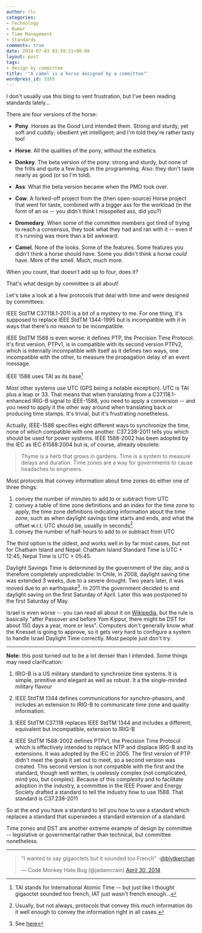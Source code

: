 ```yaml
---
author: rlc
categories:
- Technology
- Humor
- Time Management
- Standards
comments: true
date: 2014-07-03 03:59:21+00:00
layout: post
tags:
- design by committee
title: '"A camel is a horse designed by a committee"'
wordpress_id: 3165
---
```


I don't usually use this blog to vent frustration, but I've been reading standards lately...

There are four versions of the horse:

- **Pony**. Horses as the Good Lord intended them. Strong and sturdy, yet soft and cuddly; obedient yet intelligent; and I'm told they're rather tasty too!

- **Horse**. All the qualities of the pony, without the esthetics.

- **Donkey**. The beta version of the pony: strong and sturdy, but none of the frills and quite a few bugs in the programming. Also: they don't taste nearly as good (or so I'm told).

- **Ass**. What the beta version became when the PMO took over.

- **Cow**. A forked-off project from the (then open-source) Horse project that went for taste, combined with a bigger ass for the workload (in the form of an ox -- you didn't think I misspelled ass, did you?)

- **Dromedary**. When some of the committee members got tired of trying to reach a consensus, they took what they had and ran with it -- even if it's running was more than a bit awkward.

- **Camel**. None of the looks. Some of the features. Some features you didn't think a horse should have. Some you didn't think a horse _could_ have. More of the smell. Much, much more.

When _you_ count, that doesn't add up to four, does it?

That's what design by committee is all about!

<!--more-->

Let's take a look at a few protocols that deal with time and were designed by committees:

IEEE StdTM C37.118.1-2011 is a bit of a mystery to me. For one thing, it's supposed to replace IEEE StdTM 1344-1995 but is incompatible with it in ways that there's no reason to be incompatible.

IEEE StdTM 1588 is even worse: it defines PTP, the Precision Time Protocol. It's first version, PTPv1, is in compatible with its second version PTPv2, which is internally incompatible with itself as it defines two ways, one incompatible with the other, to measure the propagation delay of an event message.

IEEE 1588 uses TAI as its base[^1]

[^1]: TAI stands for International Atomic Time -- but just like I thought gigaoctet sounded too french, IAT just wasn't french enough...

Most other systems use UTC (GPS being a notable exception). UTC is TAI plus a leap or 33. That means that when translating from a C37.118.1-enhanced IRIG-B signal to IEEE-1588, you need to apply a conversion -- and you need to apply it the other way around when translating back or producing time stamps. It's trivial, but it's frustrating nonetheless.

Actually, IEEE-1588 specifies eight different ways to synchronize the time, none of which compatible with one another. C37.238-2011 tells you which should be used for power systems. IEEE 1588-2002 has been adopted by the IEC as IEC 61588:2004 but is, of course, already obsolete.

<blockquote>Thyme is a herb that grows in gardens. Time is a system to measure delays and duration. Time zones are a way for governments to cause headaches to engineers.</blockquote>

Most protocols that convey information about time zones do either one of three things:

1. convey the number of minutes to add to or subtract from UTC
2. convey a table of time zone definitions and an index for the time zone to apply, the time zone definitions indicating information about the time zone, such as when daylight savings time starts and ends, and what the offset w.r.t. UTC should be, usually in seconds[^2]
3. convey the number of half-hours to add to or subtract from UTC

[^2]: Usually, but not always, protocols that convey this much information do it well enough to convey the information right in all cases.

The third option is the oldest, and works well in by far most cases, but not for Chatham Island and Nepal: Chatham Island Standard Time is UTC + 12:45, Nepal Time is UTC + 05:45.

Daylight Savings Time is determined by the government of the day, and is therefore completely unpredictable: In Chile, in 2008, daylight saving time was extended 3 weeks, due to a severe drought. Two years later, it was moved due to an earthquake[^3]. In 2011 the government decided to end daylight saving on the first Saturday of April. Later this was postponed to the first Saturday of May.

[^3]: See [here](http://www.timeanddate.com/news/time/chile-extends-dst-2010.html)

Israel is even worse -- you can read all about it on [Wikipedia](http://en.wikipedia.org/wiki/Israel_Summer_Time), but the rule is basically "after Passover and before Yom Kippur, there might be DST for about 150 days a year, more or less". Computers don't generally know what the Knesset is going to approve, so it gets very hard to configure a system to handle Israel Daylight Time correctly.
Most people just don't try.

---

**Note:** this post turned out to be a lot denser than I intended. Some things may need clarification:

1. IRIG-B is a US military standard to synchronize time systems. It is simple, primitive and elegant as well as robust. It a the single-minded military flavour

2. IEEE StdTM 1344 defines communications for synchro-phasors, and includes an extension to IRIG-B to communicate time zone and quality information.

3. IEEE StdTM C37.118 replaces IEEE StdTM 1344 and includes a different, equivalent but incompatible, extension to IRIG-B

4. IEEE StdTM 1588-2002 defines PTPv1, the Precision Time Protocol which is effectively intended to replace NTP and displace IRIG-B and its extensions. It was adopted by the IEC in 2005.
   The first version of PTP didn't meet the goals it set out to meet, so a second version was created. This second version is not compatible with the first and the standard, though well written, is uselessly complex (not complicated, mind you, but complex).
   Because of this complexity and to facilitate adoption in the industry, a committee in the IEEE Power and Energy Society drafted a standard to tell the industry how to use 1588. That standard is C37.238-2011

So at the end you have a standard to tell you how to use a standard which replaces a standard that supersedes a standard extension of a standard.

Time zones and DST are another extreme example of design by committee -- legislative or governmental rather than technical, but committee nonetheless.

---

<blockquote class="twitter-tweet" data-lang="en"><p lang="en" dir="ltr">&quot;I wanted to say gigaoctets but it sounded too French&quot; -<a href="https://twitter.com/blytkerchan?ref_src=twsrc%5Etfw">@blytkerchan</a></p>&mdash; Code Monkey Hate Bug (@jadamcrain) <a href="https://twitter.com/jadamcrain/status/461649300494483456?ref_src=twsrc%5Etfw">April 30, 2014</a></blockquote>
<script async src="https://platform.twitter.com/widgets.js" charset="utf-8"></script>